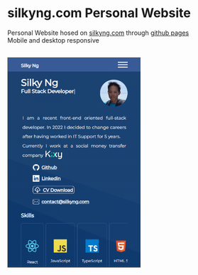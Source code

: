 # silkyng.com Personal Website
Personal Website hosed on [silkyng.com](https://silkyng.com) through [github pages](https://pages.github.com/)
<br>
Mobile and desktop responsive
<section>
  <img src="readme-images/personal-website-mobile.PNG" style="width: 300px; margin-top: 16px">
</section>
